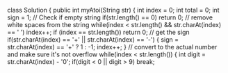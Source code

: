 class Solution {
public int myAtoi(String str) {
int index = 0;
int total = 0;
int sign = 1;
// Check if empty string
if(str.length() == 0)
return 0;
// remove white spaces from the string
while(index < str.length() && str.charAt(index) == ' ')
index++;
if (index == str.length()) return 0;
// get the sign
if(str.charAt(index) == '+' || str.charAt(index) == '-') {
sign = str.charAt(index) == '+' ? 1 : -1;
index++;
}
// convert to the actual number and make sure it's not overflow
while(index < str.length()) {
int digit = str.charAt(index) - '0';
if(digit < 0 || digit > 9) break;